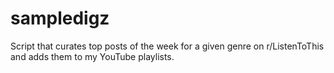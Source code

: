 # sampledigz

Script that curates top posts of the week for a given genre on r/ListenToThis and adds them to my YouTube playlists.
